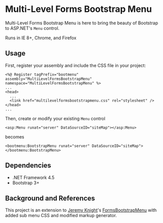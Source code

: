 # Multi-Level Forms Bootstrap Menu
Multi-Level Forms Bootstrap Menu is here to bring the beauty of Bootstrap to ASP.NET's `Menu` control. 

Runs in IE 8+, Chrome, and Firefox

## Usage
First, register your assembly and include the CSS file in your project:

    <%@ Register tagPrefix="bootmenu" assembly="MultiLevelFormsBootstrapMenu" namespace="MultiLevelFormsBootstrapMenu" %>
    ...
    <head>
      ...
      <link href="multilevelformsbootstrapmenu.css" rel="stylesheet" />
    </head>
    ...
Then, create or modify your existing `Menu` control

    <asp:Menu runat="server" DataSourceID="siteMap"></asp:Menu>

becomes

    <bootmenu:BootstrapMenu runat="server" DataSourceID="siteMap"></bootmenu:BootstrapMenu>
    
## Dependencies

- .NET Framework 4.5 
- Bootstrap 3+
 
## Background and References
This project is an extension to [Jeremy Knight](jeremyknight.wordpress.com)'s [FormsBootstrapMenu](https://codelibrary.codeplex.com/SourceControl/latest#Main/Source/DL.Core.Web/Controls/BootstrapMenu.cs) with added sub menu CSS and modified markup generator.
